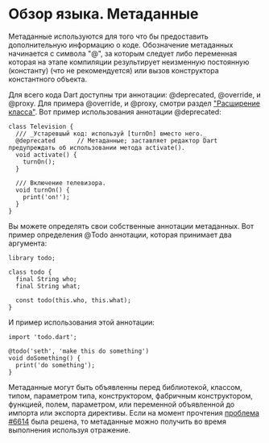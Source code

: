 # Обзор языка. Метаданные
Метаданные используются для того что бы предоставить дополнительную информацию о коде. Обозначение метаданных начинается с символа "@", за которым следует либо переменная которая на этапе компиляции результирует неизменную постоянную (константу) (что не рекомендуется) или вызов конструктора константного объекта.

Для всего кода Dart доступны три аннотации: @deprecated, @override, и @proxy. Для примера @override, и @proxy, смотри раздел ["Расширение класса"](http://rudart.in/up-and-running/100/). Вот пример использования аннотации @deprecated:

```
class Television {
  /// _Устаревшый код: используй [turnOn] вместо него._
  @deprecated      // Метаданные; заставляет редактор Dart предупреждать об использовании метода activate().
  void activate() {
    turnOn();
  }

  /// Включение телевизора.
  void turnOn() {
    print('on!');
  }
}
```

Вы можете определять свои собственные аннотации метаданных. Вот пример определения @Todo аннотации, которая принимает два аргумента:

```
library todo;

class todo {
  final String who;
  final String what;
  
  const todo(this.who, this.what);
}
```

И пример использования этой аннотации:

```
import 'todo.dart';

@todo('seth', 'make this do something')
void doSomething() {
  print('do something');
}
```

Метаданные могут быть объявленны перед библиотекой, классом, типом, параметром типа, конструктором, фабричным конструктором, функцией, полем, параметром, или переменной объявленной до импорта или экспорта директивы. Если на момент прочтения [проблема #6614](https://code.google.com/p/dart/issues/detail?id=6614) была решена, то метаданные можно получить во время выполнения используя отражение.